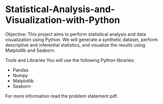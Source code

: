 # Statistical-Analysis-and-Visualization-with-Python

Objective:
This project aims to perform statistical analysis and data visualization using Python. We will generate a synthetic 
dataset, perform descriptive and inferential statistics, and visualize the results using Matplotlib and Seaborn.

Tools and Libraries
You will use the following Python libraries:
- Pandas
- Numpy
- Matplotlib
- Seaborn

For more information read the problem statement pdf.
